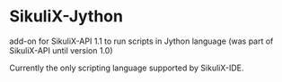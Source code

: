 SikuliX-Jython
==============

add-on for SikuliX-API 1.1 to run scripts in Jython language (was part of SikuliX-API until version 1.0)

Currently the only scripting language supported by SikuliX-IDE.


